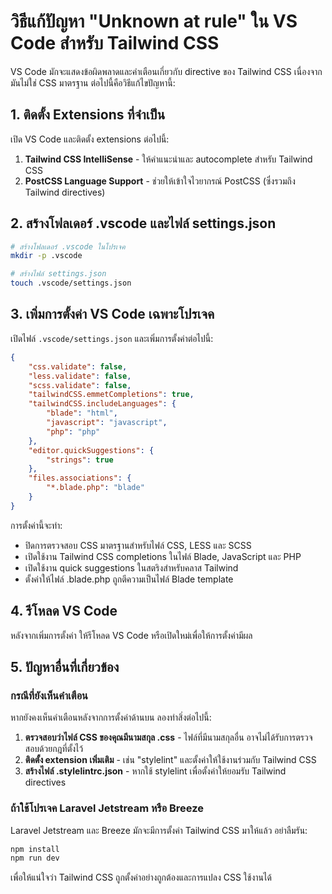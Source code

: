 # วิธีแก้ปัญหา "Unknown at rule" ใน VS Code สำหรับ Tailwind CSS

VS Code มักจะแสดงข้อผิดพลาดและคำเตือนเกี่ยวกับ directive ของ Tailwind CSS เนื่องจากมันไม่ใช่ CSS มาตรฐาน ต่อไปนี้คือวิธีแก้ไขปัญหานี้:

## 1. ติดตั้ง Extensions ที่จำเป็น

เปิด VS Code และติดตั้ง extensions ต่อไปนี้:

1. **Tailwind CSS IntelliSense** - ให้คำแนะนำและ autocomplete สำหรับ Tailwind CSS
2. **PostCSS Language Support** - ช่วยให้เข้าใจไวยากรณ์ PostCSS (ซึ่งรวมถึง Tailwind directives)

## 2. สร้างโฟลเดอร์ .vscode และไฟล์ settings.json

```bash
# สร้างโฟลเดอร์ .vscode ในโปรเจค
mkdir -p .vscode

# สร้างไฟล์ settings.json
touch .vscode/settings.json
```

## 3. เพิ่มการตั้งค่า VS Code เฉพาะโปรเจค

เปิดไฟล์ `.vscode/settings.json` และเพิ่มการตั้งค่าต่อไปนี้:

```json
{
    "css.validate": false,
    "less.validate": false,
    "scss.validate": false,
    "tailwindCSS.emmetCompletions": true,
    "tailwindCSS.includeLanguages": {
        "blade": "html",
        "javascript": "javascript",
        "php": "php"
    },
    "editor.quickSuggestions": {
        "strings": true
    },
    "files.associations": {
        "*.blade.php": "blade"
    }
}
```

การตั้งค่านี้จะทำ:

-   ปิดการตรวจสอบ CSS มาตรฐานสำหรับไฟล์ CSS, LESS และ SCSS
-   เปิดใช้งาน Tailwind CSS completions ในไฟล์ Blade, JavaScript และ PHP
-   เปิดใช้งาน quick suggestions ในสตริงสำหรับคลาส Tailwind
-   ตั้งค่าให้ไฟล์ .blade.php ถูกตีความเป็นไฟล์ Blade template

## 4. รีโหลด VS Code

หลังจากเพิ่มการตั้งค่า ให้รีโหลด VS Code หรือเปิดใหม่เพื่อให้การตั้งค่ามีผล

## 5. ปัญหาอื่นที่เกี่ยวข้อง

### กรณีที่ยังเห็นคำเตือน

หากยังคงเห็นคำเตือนหลังจากการตั้งค่าด้านบน ลองทำสิ่งต่อไปนี้:

1. **ตรวจสอบว่าไฟล์ CSS ของคุณมีนามสกุล .css** - ไฟล์ที่มีนามสกุลอื่น อาจไม่ได้รับการตรวจสอบด้วยกฎที่ตั้งไว้
2. **ติดตั้ง extension เพิ่มเติม** - เช่น "stylelint" และตั้งค่าให้ใช้งานร่วมกับ Tailwind CSS
3. **สร้างไฟล์ .stylelintrc.json** - หากใช้ stylelint เพื่อตั้งค่าให้ยอมรับ Tailwind directives

### ถ้าใช้โปรเจค Laravel Jetstream หรือ Breeze

Laravel Jetstream และ Breeze มักจะมีการตั้งค่า Tailwind CSS มาให้แล้ว อย่าลืมรัน:

```bash
npm install
npm run dev
```

เพื่อให้แน่ใจว่า Tailwind CSS ถูกตั้งค่าอย่างถูกต้องและการแปลง CSS ใช้งานได้
